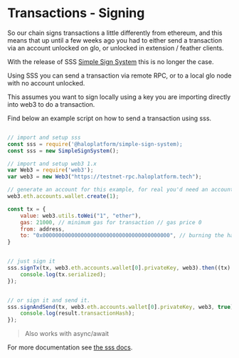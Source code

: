# Transactions - Signing

So our chain signs transactions a little differently from ethereum, and this means that up until a few weeks ago you had to either send a transaction via an account unlocked on glo, or unlocked in extension / feather clients.

With the release of SSS [Simple Sign System](https://github.com/haloplatform/simple-sign-system) this is no longer the case.

Using SSS you can send a transaction via remote RPC, or to a local glo node with no account unlocked.

This assumes you want to sign locally using a key you are importing directly into web3 to do a transaction.

Find below an example script on how to send a transaction using sss.

```javascript

// import and setup sss
const sss = require('@haloplatform/simple-sign-system);
const sss = new SimpleSignSystem();

// import and setup web3 1.x
var Web3 = require('web3');
var web3 = new Web3("https://testnet-rpc.haloplatform.tech");

// generate an account for this example, for real you'd need an account with actual funds.
web3.eth.accounts.wallet.create(1); 

const tx = {
    value: web3.utils.toWei("1", "ether"),
    gas: 21000, // minimum gas for transaction // gas price 0
    from: address,
    to: "0x0000000000000000000000000000000000000000", // burning the halo essentially
}


// just sign it
sss.signTx(tx, web3.eth.accounts.wallet[0].privateKey, web3).then((tx) => {
    console.log(tx.serialized);
});


// or sign it and send it.
sss.signAndSend(tx, web3.eth.accounts.wallet[0].privateKey, web3, true).then((result) => {
    console.log(result.transactionHash);
});
```

> Also works with async/await

For more documentation see [the sss docs](https://github.com/haloplatform/simple-sign-system).